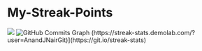 # My-Streak-Points
<img src="https://github-readme-streak-stats.herokuapp.com/?user=AnandJnairGit&theme=dark&hide_border=true"/>
<img src="https://activity-graph.herokuapp.com/graph?username=AnandJNairGit&bg_color=1c1917&color=ffffff&line=3382ed&point=ffffff&area_color=1c1917&area=true&hide_border=true&custom_title=GitHub%20Commits%20Graph" alt="GitHub Commits Graph" />
(https://streak-stats.demolab.com/?user=AnandJNairGit)](https://git.io/streak-stats)
